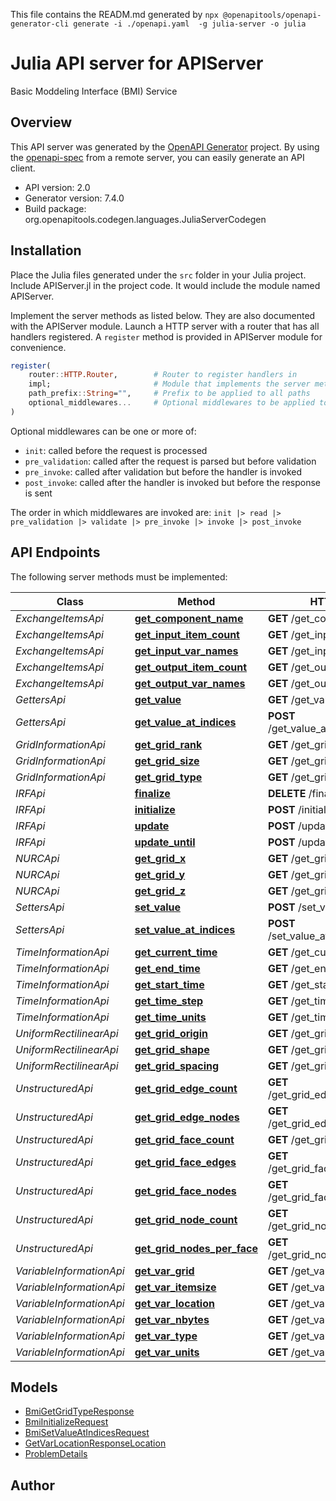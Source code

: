 This file contains the READM.md generated by `npx @openapitools/openapi-generator-cli generate -i ./openapi.yaml  -g julia-server -o julia`

# Julia API server for APIServer

Basic Moddeling Interface (BMI) Service

## Overview
This API server was generated by the [OpenAPI Generator](https://openapi-generator.tech) project.  By using the [openapi-spec](https://openapis.org) from a remote server, you can easily generate an API client.

- API version: 2.0
- Generator version: 7.4.0
- Build package: org.openapitools.codegen.languages.JuliaServerCodegen


## Installation
Place the Julia files generated under the `src` folder in your Julia project. Include APIServer.jl in the project code.
It would include the module named APIServer.

Implement the server methods as listed below. They are also documented with the APIServer module.
Launch a HTTP server with a router that has all handlers registered. A `register` method is provided in APIServer module for convenience.

```julia
register(
    router::HTTP.Router,        # Router to register handlers in
    impl;                       # Module that implements the server methods
    path_prefix::String="",     # Prefix to be applied to all paths
    optional_middlewares...     # Optional middlewares to be applied to all handlers
)
```

Optional middlewares can be one or more of:
- `init`: called before the request is processed
- `pre_validation`: called after the request is parsed but before validation
- `pre_invoke`: called after validation but before the handler is invoked
- `post_invoke`: called after the handler is invoked but before the response is sent

The order in which middlewares are invoked are:
`init |> read |> pre_validation |> validate |> pre_invoke |> invoke |> post_invoke`


## API Endpoints

The following server methods must be implemented:

Class | Method | HTTP request | Description
------------ | ------------- | ------------- | -------------
*ExchangeItemsApi* | [**get_component_name**](docs/ExchangeItemsApi.md#get_component_name) | **GET** /get_component_name | 
*ExchangeItemsApi* | [**get_input_item_count**](docs/ExchangeItemsApi.md#get_input_item_count) | **GET** /get_input_item_count | 
*ExchangeItemsApi* | [**get_input_var_names**](docs/ExchangeItemsApi.md#get_input_var_names) | **GET** /get_input_var_names | 
*ExchangeItemsApi* | [**get_output_item_count**](docs/ExchangeItemsApi.md#get_output_item_count) | **GET** /get_output_item_count | 
*ExchangeItemsApi* | [**get_output_var_names**](docs/ExchangeItemsApi.md#get_output_var_names) | **GET** /get_output_var_names | 
*GettersApi* | [**get_value**](docs/GettersApi.md#get_value) | **GET** /get_value/{name} | 
*GettersApi* | [**get_value_at_indices**](docs/GettersApi.md#get_value_at_indices) | **POST** /get_value_at_indices/{name} | 
*GridInformationApi* | [**get_grid_rank**](docs/GridInformationApi.md#get_grid_rank) | **GET** /get_grid_rank/{grid} | 
*GridInformationApi* | [**get_grid_size**](docs/GridInformationApi.md#get_grid_size) | **GET** /get_grid_size/{grid} | 
*GridInformationApi* | [**get_grid_type**](docs/GridInformationApi.md#get_grid_type) | **GET** /get_grid_type/{grid} | 
*IRFApi* | [**finalize**](docs/IRFApi.md#finalize) | **DELETE** /finalize | 
*IRFApi* | [**initialize**](docs/IRFApi.md#initialize) | **POST** /initialize | 
*IRFApi* | [**update**](docs/IRFApi.md#update) | **POST** /update | 
*IRFApi* | [**update_until**](docs/IRFApi.md#update_until) | **POST** /update_until | 
*NURCApi* | [**get_grid_x**](docs/NURCApi.md#get_grid_x) | **GET** /get_grid_x/{grid} | 
*NURCApi* | [**get_grid_y**](docs/NURCApi.md#get_grid_y) | **GET** /get_grid_y/{grid} | 
*NURCApi* | [**get_grid_z**](docs/NURCApi.md#get_grid_z) | **GET** /get_grid_z/{grid} | 
*SettersApi* | [**set_value**](docs/SettersApi.md#set_value) | **POST** /set_value/{name} | 
*SettersApi* | [**set_value_at_indices**](docs/SettersApi.md#set_value_at_indices) | **POST** /set_value_at_indices/{name} | 
*TimeInformationApi* | [**get_current_time**](docs/TimeInformationApi.md#get_current_time) | **GET** /get_current_time | 
*TimeInformationApi* | [**get_end_time**](docs/TimeInformationApi.md#get_end_time) | **GET** /get_end_time | 
*TimeInformationApi* | [**get_start_time**](docs/TimeInformationApi.md#get_start_time) | **GET** /get_start_time | 
*TimeInformationApi* | [**get_time_step**](docs/TimeInformationApi.md#get_time_step) | **GET** /get_time_step | 
*TimeInformationApi* | [**get_time_units**](docs/TimeInformationApi.md#get_time_units) | **GET** /get_time_units | 
*UniformRectilinearApi* | [**get_grid_origin**](docs/UniformRectilinearApi.md#get_grid_origin) | **GET** /get_grid_origin/{grid} | 
*UniformRectilinearApi* | [**get_grid_shape**](docs/UniformRectilinearApi.md#get_grid_shape) | **GET** /get_grid_shape/{grid} | 
*UniformRectilinearApi* | [**get_grid_spacing**](docs/UniformRectilinearApi.md#get_grid_spacing) | **GET** /get_grid_spacing/{grid} | 
*UnstructuredApi* | [**get_grid_edge_count**](docs/UnstructuredApi.md#get_grid_edge_count) | **GET** /get_grid_edge_count/{grid} | 
*UnstructuredApi* | [**get_grid_edge_nodes**](docs/UnstructuredApi.md#get_grid_edge_nodes) | **GET** /get_grid_edge_nodes/{grid} | 
*UnstructuredApi* | [**get_grid_face_count**](docs/UnstructuredApi.md#get_grid_face_count) | **GET** /get_grid_face_count/{grid} | 
*UnstructuredApi* | [**get_grid_face_edges**](docs/UnstructuredApi.md#get_grid_face_edges) | **GET** /get_grid_face_edges/{grid} | 
*UnstructuredApi* | [**get_grid_face_nodes**](docs/UnstructuredApi.md#get_grid_face_nodes) | **GET** /get_grid_face_nodes/{grid} | 
*UnstructuredApi* | [**get_grid_node_count**](docs/UnstructuredApi.md#get_grid_node_count) | **GET** /get_grid_node_count/{grid} | 
*UnstructuredApi* | [**get_grid_nodes_per_face**](docs/UnstructuredApi.md#get_grid_nodes_per_face) | **GET** /get_grid_nodes_per_face/{grid} | 
*VariableInformationApi* | [**get_var_grid**](docs/VariableInformationApi.md#get_var_grid) | **GET** /get_var_grid/{name} | 
*VariableInformationApi* | [**get_var_itemsize**](docs/VariableInformationApi.md#get_var_itemsize) | **GET** /get_var_itemsize/{name} | 
*VariableInformationApi* | [**get_var_location**](docs/VariableInformationApi.md#get_var_location) | **GET** /get_var_location/{name} | 
*VariableInformationApi* | [**get_var_nbytes**](docs/VariableInformationApi.md#get_var_nbytes) | **GET** /get_var_nbytes/{name} | 
*VariableInformationApi* | [**get_var_type**](docs/VariableInformationApi.md#get_var_type) | **GET** /get_var_type/{name} | 
*VariableInformationApi* | [**get_var_units**](docs/VariableInformationApi.md#get_var_units) | **GET** /get_var_units/{name} | 



## Models

 - [BmiGetGridTypeResponse](docs/BmiGetGridTypeResponse.md)
 - [BmiInitializeRequest](docs/BmiInitializeRequest.md)
 - [BmiSetValueAtIndicesRequest](docs/BmiSetValueAtIndicesRequest.md)
 - [GetVarLocationResponseLocation](docs/GetVarLocationResponseLocation.md)
 - [ProblemDetails](docs/ProblemDetails.md)



## Author


